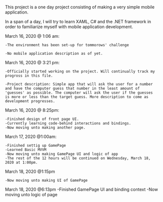 This project is a one day project consisting of making a very simple mobile application.

In a span of a day, I will try to learn XAML, C# and the .NET framework in order to familiarize myself with mobile application development.

March 16, 2020 @ 1:06 am:

	-The environment has been set-up for tommorows' challenge

	-No mobile application description as of yet.

March 16, 2020 @ 3:21 pm:

	-Officially started working on the project. Will continually track my progross in this file.

	-Project description: Simple app that will ask the user for a number and have the computer guess that number in the least amount of 'guesses' as possible. The computer will ask the user if the guesses is more or less than the target guess. More description to come as development progresses.

March 16, 2020 @ 8:25pm:

	-Finished design of front page UI.
	-Currently learning code-behind interactions and bindings.
	-Now moving unto making another page.

March 17, 2020 @1:00am:

	-Finished settig up GamePage
	-Learned Basic MVVM
	-Now moving unto making GamePage UI and logic of app 
	-The rest of the 12 hours will be continued on Wednesday, March 18, 2020 at 1:00pm.
	
March 18, 2020 @1:15pm
	
	-Now moving unto making UI of GamePage
	
March 18, 2020 @6:13pm
	-Finished GamePage UI and binding context
	-Now moving unto logic of page
